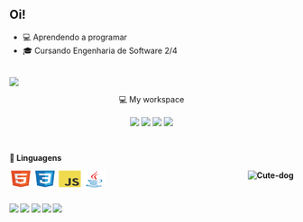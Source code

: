 ## Oi!
- 💻 Aprendendo a programar
- 🎓 Cursando Engenharia de Software 2/4
<br>
<a href="https://github.com/anuraghazra/github-readme-stats">
  <img height="180em" align="center" src="https://github-readme-stats.vercel.app/api?username=enzogfaria&theme=radical&show_icons=true" />
</a>
<p align='center'>
  💻 My workspace<br/><br/>
  <img src="https://img.shields.io/badge/windows-%230078D6.svg?&style=for-the-badge&logo=windows&logoColor=white" />
  <img src="https://img.shields.io/badge/intel-core%20i5%2010th-%230071C5.svg?&style=for-the-badge&logo=intel&logoColor=white" />
  <img src="https://img.shields.io/badge/RAM-16GB-%230071C5.svg?&style=for-the-badge&logoColor=white" />
  <img src="https://img.shields.io/badge/nvidia-gtx%201650-%2376B900.svg?&style=for-the-badge&logo=nvidia&logoColor=white" />
</p>
<!-- <a href="https://github.com/anuraghazra/convoychat">
  <img height="180em" align="center" src="https://github-readme-stats.vercel.app/api/top-langs/?username=enzogfaria&theme=radical&layout=compact&)](https://github.com/anuraghazra/github-readme-stats" /> 
</a>-->
<div style="display: inline_block"><br>
<p><strong>🧰 Linguagens</p>
  <img align="center" alt="Enzo-HTML" height="30" width="40" src="https://raw.githubusercontent.com/devicons/devicon/master/icons/html5/html5-original.svg">
  <img align="center" alt="Enzo-CSS" height="30" width="40" src="https://raw.githubusercontent.com/devicons/devicon/master/icons/css3/css3-original.svg">
  <img align="center" alt="Enzo-js" height="30" width="40" src="https://raw.githubusercontent.com/devicons/devicon/master/icons/javascript/javascript-original.svg">
  <img align="center" alt="Enzo-java" height="30" width="40" src="https://raw.githubusercontent.com/devicons/devicon/master/icons/java/java-original.svg">
  <img align="right" alt="Cute-dog" height="150" src="https://cdn.discordapp.com/attachments/1078829969347710976/1078830041103880352/giphy.gif">
</div>
  
##

<div> 
  <a href="https://www.youtube.com/@slepy_" target="_blank"><img src="https://img.shields.io/badge/YouTube-FF0000?style=for-the-badge&logo=youtube&logoColor=white" target="_blank"></a>
  <a href="https://www.instagram.com/enzofaria83/" target="_blank"><img src="https://img.shields.io/badge/-Instagram-%23E4405F?style=for-the-badge&logo=instagram&logoColor=white" target="_blank"></a>
 	<a href="https://steamcommunity.com/profiles/76561198818701986/" target="_blank"><img src="https://img.shields.io/badge/Steam-000000?style=for-the-badge&logo=steam&logoColor=white" target="_blank"></a>
  <a href="https://open.spotify.com/user/12174854178" target="_blank"><img src="https://img.shields.io/badge/Spotify-1ED760?&style=for-the-badge&logo=spotify&logoColor=white" target="_blank"></a>
  <img src="https://img.shields.io/badge/s1epy-5865F2?style=for-the-badge&logo=discord&logoColor=white"
</div>
